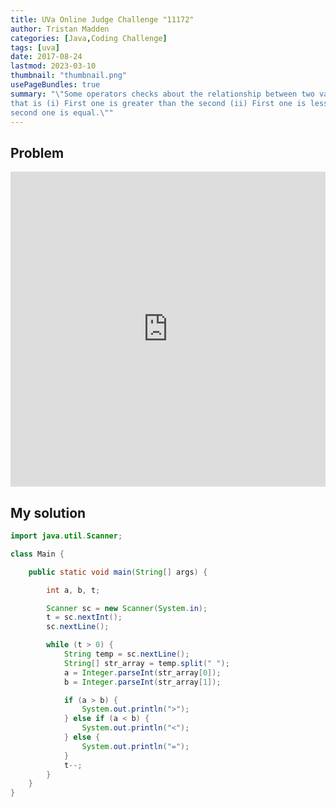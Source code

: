```yaml
---
title: UVa Online Judge Challenge "11172"
author: Tristan Madden
categories: [Java,Coding Challenge]
tags: [uva]
date: 2017-08-24
lastmod: 2023-03-10
thumbnail: "thumbnail.png"
usePageBundles: true
summary: "\"Some operators checks about the relationship between two values and these operators are called relational operators. Given two numerical values your job is just to find out the relationship between them
that is (i) First one is greater than the second (ii) First one is less than the second or (iii) First and
second one is equal.\""
---
```


## Problem
<div style="position: relative; padding-bottom: 100%; height: 0; overflow: hidden;">
  <iframe src="https://onlinejudge.org/external/111/11172.pdf" style="position: absolute; top: 0; left: 0; width: 100%; height: 100%; border:0;"  webkitallowfullscreen mozallowfullscreen allowfullscreen></iframe>
</div>

## My solution

```Java
import java.util.Scanner;

class Main {

    public static void main(String[] args) {

        int a, b, t;

        Scanner sc = new Scanner(System.in);
        t = sc.nextInt();
        sc.nextLine();

        while (t > 0) {
            String temp = sc.nextLine();
            String[] str_array = temp.split(" ");
            a = Integer.parseInt(str_array[0]);
            b = Integer.parseInt(str_array[1]);

            if (a > b) {
                System.out.println(">");
            } else if (a < b) {
                System.out.println("<");
            } else {
                System.out.println("=");
            }
            t--;
        }
    }
}
```